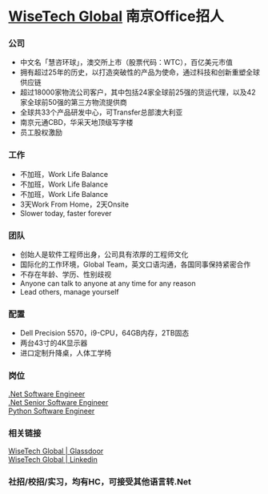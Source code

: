 # [WiseTech Global](https://www.wisetechglobal.com) 南京Office招人


### 公司
* 中文名「慧咨环球」，澳交所上市（股票代码：WTC），百亿美元市值
* 拥有超过25年的历史，以打造突破性的产品为使命，通过科技和创新重塑全球供应链
* 超过18000家物流公司客户，其中包括24家全球前25强的货运代理，以及42家全球前50强的第三方物流提供商
* 全球共33个产品研发中心，可Transfer总部澳大利亚
* 南京元通CBD，华采天地顶级写字楼
* 员工股权激励


### 工作
* 不加班，Work Life Balance
* 不加班，Work Life Balance
* 不加班，Work Life Balance
* 3天Work From Home，2天Onsite
* Slower today, faster forever


### 团队
* 创始人是软件工程师出身，公司具有浓厚的工程师文化
* 国际化的工作环境，Global Team，英文口语沟通，各国同事保持紧密合作
* 不存在年龄、学历、性别歧视
* Anyone can talk to anyone at any time for any reason
* Lead others, manage yourself


### 配置
* Dell Precision 5570，i9-CPU，64GB内存，2TB固态
* 两台43寸的4K显示器
* 进口定制升降桌，人体工学椅


### 岗位  
[.Net Software Engineer](https://www.zhipin.com/job_detail/9eb0336996a5c2741nx82dm_FVJZ.html?securityId=FiGHPVo6wxGdX-E1V9p7W0xhT-OGOIj_QDKKSd7oLywtWM8Tn0yPmAE3ECmaknZ5wi7kqsNrCblmiQQVDgz2Ji4eGJd8fSijUHgL0mNlgWkK)  
[.Net Senior Software Engineer](https://www.zhipin.com/job_detail/a06a079bdca5649a1nx82dm-GFdS.html?securityId=t7_56zztvSNmP-11R8S30rvaiLlQd4IzVASrng1djMJK0nXDasnjzjPZxLb2_4GuNtpdO5b_WQmauNnSb1hLNhrBL0utME4D2LeWN6fKfakf)  
[Python Software Engineer](https://www.zhipin.com/job_detail/61a0063e6da055231nx82d60EFJW.html?securityId=GFb0VikBrKBir-W13u5T6ALi31p_iqoRUMDuUCm-eQOHD52NEWgvtZbD74L1eJSo-a0_Oi9i0JXCO3URH3ew61rePs1WzN9un5Ow2WI19nRD)


### 相关链接
[WiseTech Global | Glassdoor](https://www.glassdoor.com/Overview/Working-at-WiseTech-Global-EI_IE658123.11,26.htm)  
[WiseTech Global | Linkedin](https://www.linkedin.com/company/wisetech-global)


### 社招/校招/实习，均有HC，可接受其他语言转.Net
